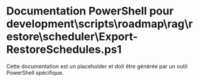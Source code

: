 # Documentation PowerShell pour development\scripts\roadmap\rag\restore\scheduler\Export-RestoreSchedules.ps1

Cette documentation est un placeholder et doit être générée par un outil PowerShell spécifique.
